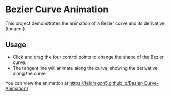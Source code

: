 # Bezier Curve Animation

This project demonstrates the animation of a Bezier curve and its derivative (tangent).

## Usage

-   Click and drag the four control points to change the shape of the Bezier curve.
-   The tangent line will animate along the curve, showing the derivative along the curve.

You can view the animation at https://feldragon5.github.io/Bezier-Curve-Animation/
